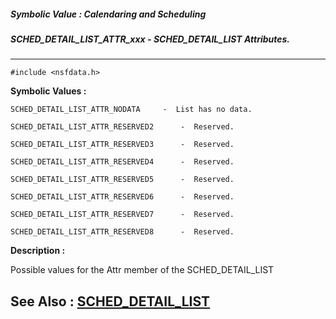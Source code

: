 ##### Symbolic Value : Calendaring and Scheduling
##### SCHED_DETAIL_LIST_ATTR_xxx - SCHED_DETAIL_LIST Attributes.
---
```
#include <nsfdata.h>
```

**Symbolic Values :**

	SCHED_DETAIL_LIST_ATTR_NODATA	  -  List has no data.

	SCHED_DETAIL_LIST_ATTR_RESERVED2	  -  Reserved.

	SCHED_DETAIL_LIST_ATTR_RESERVED3	  -  Reserved.

	SCHED_DETAIL_LIST_ATTR_RESERVED4	  -  Reserved.

	SCHED_DETAIL_LIST_ATTR_RESERVED5	  -  Reserved.

	SCHED_DETAIL_LIST_ATTR_RESERVED6	  -  Reserved.

	SCHED_DETAIL_LIST_ATTR_RESERVED7	  -  Reserved.

	SCHED_DETAIL_LIST_ATTR_RESERVED8	  -  Reserved.


**Description :**

Possible values for the Attr member of the SCHED_DETAIL_LIST


**See Also :**
[SCHED_DETAIL_LIST](/domino-c-api-docs/reference/Data/SCHED_DETAIL_LIST)
---
